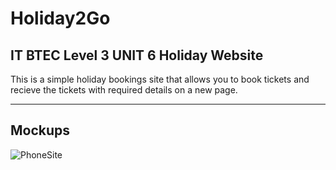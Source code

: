 # Holiday2Go
IT BTEC Level 3 UNIT 6 Holiday Website
----

This is a simple holiday bookings site that allows you to book tickets and recieve the tickets with required details on a new page.

----

## Mockups

![PhoneSite](https://github.com/unofficialdxnny/Holiday2Go/assets/82535503/f632ecd1-efe1-4c5e-9581-2c6cb0546a45)
